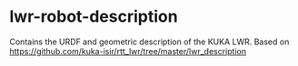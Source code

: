 # lwr-robot-description
Contains the URDF and geometric description of the KUKA LWR. Based on https://github.com/kuka-isir/rtt_lwr/tree/master/lwr_description
